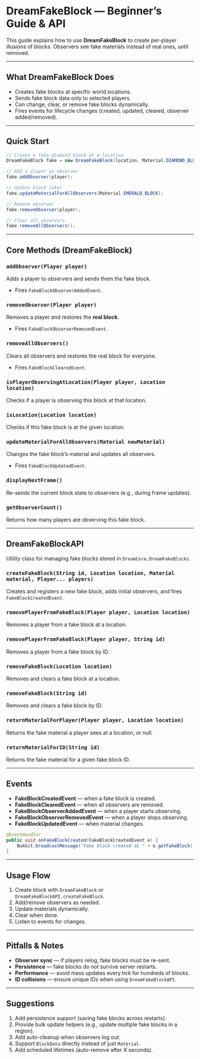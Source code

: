 # DreamFakeBlock — Beginner’s Guide & API

This guide explains how to use **DreamFakeBlock** to create per-player illusions of blocks. Observers see fake materials instead of real ones, until removed.

---

## What DreamFakeBlock Does

* Creates fake blocks at specific world locations.
* Sends fake block data only to selected players.
* Can change, clear, or remove fake blocks dynamically.
* Fires events for lifecycle changes (created, updated, cleared, observer added/removed).

---

## Quick Start

```java
// Create a fake diamond block at a location
DreamFakeBlock fake = new DreamFakeBlock(location, Material.DIAMOND_BLOCK);

// Add a player as observer
fake.addObserver(player);

// Update block later
fake.updateMaterialForAllObservers(Material.EMERALD_BLOCK);

// Remove observer
fake.removeObserver(player);

// Clear all observers
fake.removeAllObservers();
```

---

## Core Methods (DreamFakeBlock)

### `addObserver(Player player)`

Adds a player to observers and sends them the fake block.

* Fires `FakeBlockObserverAddedEvent`.

### `removeObserver(Player player)`

Removes a player and restores the **real block**.

* Fires `FakeBlockObserverRemovedEvent`.

### `removeAllObservers()`

Clears all observers and restores the real block for everyone.

* Fires `FakeBlockClearedEvent`.

### `isPlayerObservingAtLocation(Player player, Location location)`

Checks if a player is observing this block at that location.

### `isLocation(Location location)`

Checks if this fake block is at the given location.

### `updateMaterialForAllObservers(Material newMaterial)`

Changes the fake block’s material and updates all observers.

* Fires `FakeBlockUpdatedEvent`.

### `displayNextFrame()`

Re-sends the current block state to observers (e.g., during frame updates).

### `getObserverCount()`

Returns how many players are observing this fake block.

---

## DreamFakeBlockAPI

Utility class for managing fake blocks stored in `DreamCore.DreamFakeBlocks`.

### `createFakeBlock(String id, Location location, Material material, Player... players)`

Creates and registers a new fake block, adds initial observers, and fires `FakeBlockCreatedEvent`.

### `removePlayerFromFakeBlock(Player player, Location location)`

Removes a player from a fake block at a location.

### `removePlayerFromFakeBlock(Player player, String id)`

Removes a player from a fake block by ID.

### `removeFakeBlock(Location location)`

Removes and clears a fake block at a location.

### `removeFakeBlock(String id)`

Removes and clears a fake block by ID.

### `returnMaterialForPlayer(Player player, Location location)`

Returns the fake material a player sees at a location, or null.

### `returnMaterialForID(String id)`

Returns the fake material for a given fake block ID.

---

## Events

* **FakeBlockCreatedEvent** — when a fake block is created.
* **FakeBlockClearedEvent** — when all observers are removed.
* **FakeBlockObserverAddedEvent** — when a player starts observing.
* **FakeBlockObserverRemovedEvent** — when a player stops observing.
* **FakeBlockUpdatedEvent** — when material changes.

```java
@EventHandler
public void onFakeBlockCreated(FakeBlockCreatedEvent e) {
    Bukkit.broadcastMessage("Fake block created at " + e.getFakeBlock().getLocation());
}
```

---

## Usage Flow

1. Create block with `DreamFakeBlock` or `DreamFakeBlockAPI.createFakeBlock`.
2. Add/remove observers as needed.
3. Update materials dynamically.
4. Clear when done.
5. Listen to events for changes.

---

## Pitfalls & Notes

* **Observer sync** — if players relog, fake blocks must be re-sent.
* **Persistence** — fake blocks do not survive server restarts.
* **Performance** — avoid mass updates every tick for hundreds of blocks.
* **ID collisions** — ensure unique IDs when using `DreamFakeBlockAPI`.

---

## Suggestions

1. Add persistence support (saving fake blocks across restarts).
2. Provide bulk update helpers (e.g., update multiple fake blocks in a region).
3. Add auto-cleanup when observers log out.
4. Support `BlockData` directly instead of just `Material`.
5. Add scheduled lifetimes (auto-remove after X seconds).
